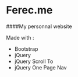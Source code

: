 # Ferec.me
####My personnal website

Made with :
* Bootstrap
* jQuery
* jQuery Scroll To
* jQuery One Page Nav
